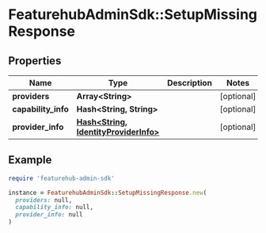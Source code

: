 # FeaturehubAdminSdk::SetupMissingResponse

## Properties

| Name | Type | Description | Notes |
| ---- | ---- | ----------- | ----- |
| **providers** | **Array&lt;String&gt;** |  | [optional] |
| **capability_info** | **Hash&lt;String, String&gt;** |  | [optional] |
| **provider_info** | [**Hash&lt;String, IdentityProviderInfo&gt;**](IdentityProviderInfo.md) |  | [optional] |

## Example

```ruby
require 'featurehub-admin-sdk'

instance = FeaturehubAdminSdk::SetupMissingResponse.new(
  providers: null,
  capability_info: null,
  provider_info: null
)
```


